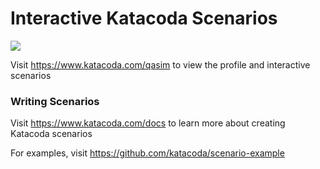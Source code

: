 # Interactive Katacoda Scenarios

[![](http://shields.katacoda.com/katacoda/qasim/count.svg)](https://www.katacoda.com/qasim "Get your profile on Katacoda.com")

Visit https://www.katacoda.com/qasim to view the profile and interactive scenarios

### Writing Scenarios
Visit https://www.katacoda.com/docs to learn more about creating Katacoda scenarios

For examples, visit https://github.com/katacoda/scenario-example
